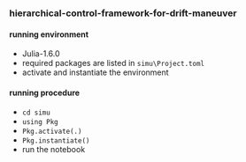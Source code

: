 
### hierarchical-control-framework-for-drift-maneuver

#### running environment
- Julia-1.6.0
- required packages are listed in `simu\Project.toml`
- activate and instantiate the environment 

#### running procedure
- `cd simu`
- `using Pkg`
- `Pkg.activate(.)`
- `Pkg.instantiate()`
- run the notebook
